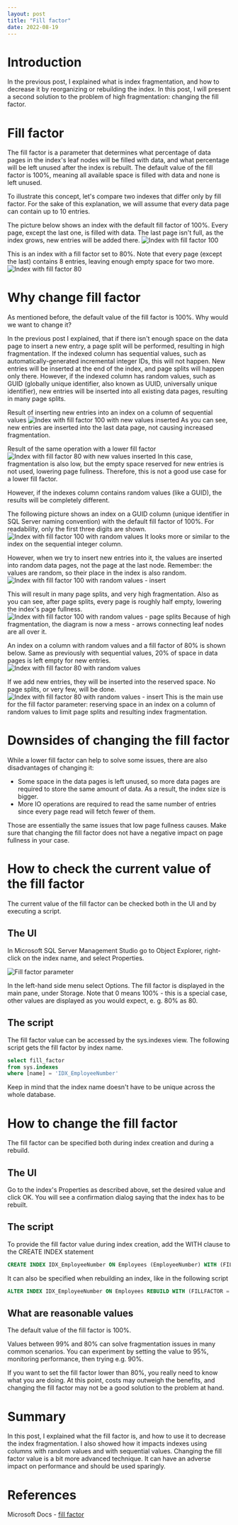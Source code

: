 ```yaml
---
layout: post
title: "Fill factor"
date: 2022-08-19
---
```


# Introduction
In the previous post, I explained what is index fragmentation, and how to decrease it by reorganizing or rebuilding the index. In this post, I will present a second solution to the problem of high fragmentation: changing the fill factor. 

# Fill factor
The fill factor is a parameter that determines what percentage of data pages in the index's leaf nodes will be filled with data, and what percentage will be left unused after the index is rebuilt. The default value of the fill factor is 100%, meaning all available space is filled with data and none is left unused. 

To illustrate this concept, let's compare two indexes that differ only by fill factor. For the sake of this explanation, we will assume that every data page can contain up to 10 entries. 

The picture below shows an index with the default fill factor of 100%. Every page, except the last one, is filled with data. The last page isn't full, as the index grows, new entries will be added there. 
![Index with fill factor 100](/assets/images/2022-08-19/ff100-sequential1.png)

This is an index with a fill factor set to 80%. Note that every page (except the last) contains 8 entries, leaving enough empty space for two more. 
![Index with fill factor 80](/assets/images/2022-08-19/ff80-sequential1.png)


# Why change fill factor
As mentioned before, the default value of the fill factor is 100%. Why would we want to change it? 

In the previous post I explained, that if there isn't enough space on the data page to insert a new entry, a page split will be performed, resulting in high fragmentation. If the indexed column has sequential values, such as automatically-generated incremental integer IDs, this will not happen. New entries will be inserted at the end of the index, and page splits will happen only there. However, if the indexed column has random values, such as GUID (globally unique identifier, also known as UUID, universally unique identifier), new entries will be inserted into all existing data pages, resulting in many page splits. 


Result of inserting new entries into an index on a column of sequential values
![Index with fill factor 100 with new values inserted](/assets/images/2022-08-19/ff100-sequential2.png)
As you can see, new entries are inserted into the last data page, not causing increased fragmentation.


Result of the same operation with a lower fill factor
![Index with fill factor 80 with new values inserted](/assets/images/2022-08-19/ff80-sequential2.png)
In this case, fragmentation is also low, but the empty space reserved for new entries is not used, lowering page fullness. Therefore, this is not a good use case for a lower fill factor. 


However, if the indexes column contains random values (like a GUID), the results will be completely different. 

The following picture shows an index on a GUID column (unique identifier in SQL Server naming convention) with the default fill factor of 100%. For readability, only the first three digits are shown. 
![Index with fill factor 100 with random values](/assets/images/2022-08-19/ff100-random1.png)
It looks more or similar to the index on the sequential integer column. 

However, when we try to insert new entries into it, the values are inserted into random data pages, not the page at the last node. Remember: the values are random, so their place in the index is also random. 
![Index with fill factor 100 with random values - insert](/assets/images/2022-08-19/ff100-random2.png)

This will result in many page splits, and very high fragmentation. Also as you can see, after page splits, every page is roughly half empty, lowering the index's page fullness. 
![Index with fill factor 100 with random values - page splits](/assets/images/2022-08-19/ff100-random3.png)
Because of high fragmentation, the diagram is now a mess - arrows connecting leaf nodes are all over it. 


An index on a column with random values and a fill factor of 80% is shown below. Same as previously with sequential values, 20% of space in data pages is left empty for new entries. 
![Index with fill factor 80 with random values](/assets/images/2022-08-19/ff80-random1.png)

If we add new entries, they will be inserted into the reserved space. No page splits, or very few, will be done. 
![Index with fill factor 80 with random values - insert](/assets/images/2022-08-19/ff80-random2.png)
This is the main use for the fill factor parameter: reserving space in an index on a column of random values to limit page splits and resulting index fragmentation.


# Downsides of changing the fill factor
While a lower fill factor can help to solve some issues, there are also disadvantages of changing it:
- Some space in the data pages is left unused, so more data pages are required to store the same amount of data. As a result, the index size is bigger.
- More IO operations are required to read the same number of entries since every page read will fetch fewer of them. 

Those are essentially the same issues that low page fullness causes. Make sure that changing the fill factor does not have a negative impact on page fullness in your case. 

# How to check the current value of the fill factor
The current value of the fill factor can be checked both in the UI and by executing a script.

## The UI
In Microsoft SQL Server Management Studio go to Object Explorer, right-click on the index name, and select Properties.

![Fill factor parameter](/assets/images/2022-08-19/fill-factor-object-explorer.png)

In the left-hand side menu select Options. The fill factor is displayed in the main pane, under Storage. Note that 0 means 100% - this is a special case, other values are displayed as you would expect, e. g. 80% as 80.

## The script
The fill factor value can be accessed by the sys.indexes view. The following script gets the fill factor by index name.

```sql
select fill_factor
from sys.indexes
where [name] = 'IDX_EmployeeNumber'
```
Keep in mind that the index name doesn't have to be unique across the whole database.


# How to change the fill factor
The fill factor can be specified both during index creation and during a rebuild.

## The UI
Go to the index's Properties as described above, set the desired value and click OK. You will see a confirmation dialog saying that the index has to be rebuilt. 

## The script
To provide the fill factor value during index creation, add the WITH clause to the CREATE INDEX statement

```sql
CREATE INDEX IDX_EmployeeNumber ON Employees (EmployeeNumber) WITH (FILLFACTOR = 80);
```

It can also be specified when rebuilding an index, like in the following script

```sql
ALTER INDEX IDX_EmployeeNumber ON Employees REBUILD WITH (FILLFACTOR = 80);
```

## What are reasonable values
The default value of the fill factor is 100%. 

Values between 99% and 80% can solve fragmentation issues in many common scenarios. You can experiment by setting the value to 95%, monitoring performance, then trying e.g. 90%. 

If you want to set the fill factor lower than 80%, you really need to know what you are doing. At this point, costs may outweigh the benefits, and changing the fill factor may not be a good solution to the problem at hand. 

# Summary
In this post,  I explained what the fill factor is, and how to use it to decrease the index fragmentation. I also showed how it impacts indexes using columns with random values and with sequential values. 
Changing the fill factor value is a bit more advanced technique. It can have an adverse impact on performance and should be used sparingly. 

# References
Microsoft Docs - [fill factor](https://docs.microsoft.com/en-us/sql/relational-databases/indexes/specify-fill-factor-for-an-index?view=sql-server-ver16)

